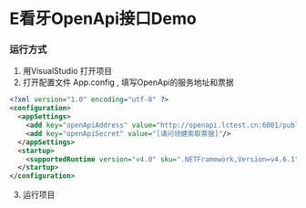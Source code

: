 # E看牙OpenApi接口Demo

### 运行方式
1. 用VisualStudio 打开项目
2. 打开配置文件 App.config , 填写OpenApi的服务地址和票据

```xml
<?xml version="1.0" encoding="utf-8" ?>
<configuration>
  <appSettings>
    <add key="openApiAddress" value="http://openapi.lctest.cn:6001/public/v1"/>
    <add key="openApiSecret" value="[请问领健索取票据]"/>
  </appSettings>
  <startup>
    <supportedRuntime version="v4.0" sku=".NETFramework,Version=v4.6.1" />
  </startup>
</configuration>
```

3. 运行项目
